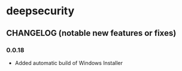 # deepsecurity

## CHANGELOG (notable new features or fixes)

### 0.0.18

* Added automatic build of Windows Installer